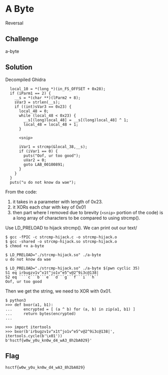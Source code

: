 # A Byte
Reversal

## Challenge

a-byte

## Solution

Decompiled Ghidra

	  local_10 = *(long *)(in_FS_OFFSET + 0x28);
	  if (iParm1 == 2) {
	    __s = *(char **)(lParm2 + 8);
	    sVar3 = strlen(__s);
	    if ((int)sVar3 == 0x23) {
	      local_48 = 0;
	      while (local_48 < 0x23) {
	        __s[(long)local_48] = __s[(long)local_48] ^ 1;
	        local_48 = local_48 + 1;
	      }
	      
	      <snip>

	      iVar1 = strcmp(&local_38,__s);
	      if (iVar1 == 0) {
	        puts("Oof, ur too good");
	        uVar2 = 0;
	        goto LAB_00100891;
	      }
	    }
	  }
	  puts("u do not know da wae");

From the code:

1. it takes in a parameter with length of 0x23.
2. it XORs each char with key of 0x01
3. then part where I removed due to brevity (`<snip>` portion of the code) is a long array of characters to be compared to using strcmp().

Use LD_PRELOAD to hijack strcmp(). We can print out our text/

	$ gcc -fPIC -c strcmp-hijack.c -o strcmp-hijack.o
	$ gcc -shared -o strcmp-hijack.so strcmp-hijack.o
	$ chmod +x a-byte 
	
	$ LD_PRELOAD="./strcmp-hijack.so" ./a-byte 
	u do not know da wae
	
	$ LD_PRELOAD="./strcmp-hijack.so" ./a-byte $(pwn cyclic 35)
	S1 eq irbugzv1v^x1t^jo1v^e5^v@2^9i3c@138|
	S2 eq ````c```b```e```d```g```f```i```h``
	Oof, ur too good

Then we get the string, we need to XOR with 0x01.

	$ python3
	>>> def bxor(a1, b1):
	...     encrypted = [ (a ^ b) for (a, b) in zip(a1, b1) ]
	...     return bytes(encrypted)
	... 

	>>> import itertools
	>>> bxor(b'irbugzv1v^x1t^jo1v^e5^v@2^9i3c@138|', itertools.cycle(b'\x01'))
	b'hsctf{w0w_y0u_kn0w_d4_wA3_8h2bA029}'

## Flag

	hsctf{w0w_y0u_kn0w_d4_wA3_8h2bA029}
